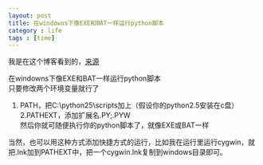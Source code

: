 ```yaml
---
layout: post
title: 在windowns下像EXE和BAT一样运行python脚本
category : life 
tags : [time]
---
```

我是在这个博客看到的，[来源](http://star23.yo2.cn/articles/%E5%9C%A8windowns%E4%B8%8B%E5%83%8Fexe%E5%92%8Cbat%E4%B8%80%E6%A0%B7%E8%BF%90%E8%A1%8Cpython%E8%84%9A%E6%9C%AC.html)  

在windowns下像EXE和BAT一样运行python脚本  
只要修改两个环境变量就行了  
1. PATH，把C:\python25\scripts加上（假设你的python2.5安装在c盘）  
2.PATHEXT，添加扩展名.PY;.PYW  
然后你就可随便执行你的python脚本了，就像EXE或BAT一样  

当然，也可以用这种方式添加快捷方式的运行，比如我在运行里运行cygwin，就把.lnk加到PATHEXT中，把一个cygwin.lnk复制到windows目录即可。

